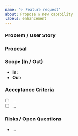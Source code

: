 ```yaml
---
name: "✨ Feature request"
about: Propose a new capability
labels: enhancement
---
```


### Problem / User Story
<!-- What user pain or outcome are we solving? -->

### Proposal
<!-- What do you want to build? -->

### Scope (In / Out)
- **In:**
- **Out:**

### Acceptance Criteria
- [ ] …
- [ ] …

### Risks / Open Questions
- …

